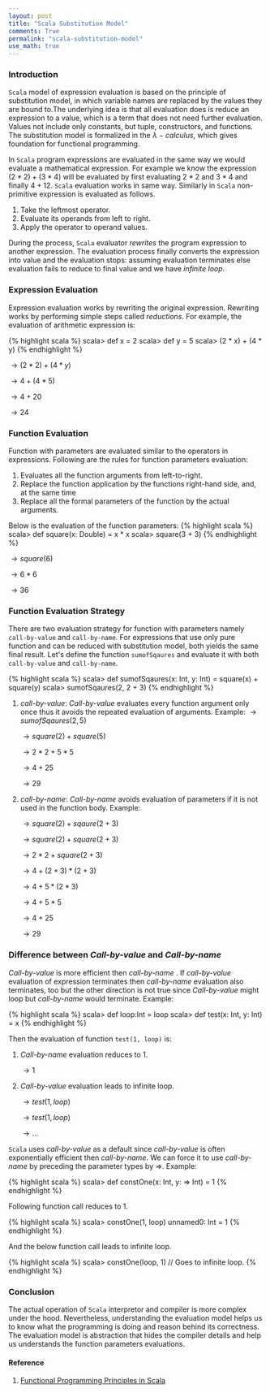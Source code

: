 ```yaml
---
layout: post
title: "Scala Substitution Model"
comments: True
permalink: "scala-substitution-model"
use_math: true
---
```


### Introduction

`Scala` model of expression evaluation is based on the principle of substitution
model, in which variable names are replaced by the values they are bound to.The underlying
idea is that all evaluation does is reduce an expression to a value, which is a term that
does not need further evaluation. Values not include only constants, but tuple, constructors, and
functions. The substitution model is formalized in the $\lambda-calculus$, which gives foundation for functional programming.

In `Scala` program expressions are evaluated in the same way we would evaluate a mathematical expression. For example we know the expression $(2 * 2) + (3 * 4)$ will be evaluated by first evaluating $2 * 2$ and $3 * 4$ and finally $4 + 12$. `Scala` evaluation works in same way. Similarly in `Scala` non-primitive expression is evaluated as follows.

1. Take the leftmost operator.
2. Evaluate its operands from left to right.
3. Apply the operator to operand values.

During the process, `Scala` evaluator *rewrites* the program expression to another expression. The evaluation process finally converts the expression into value and the evaluation stops: assuming evaluation terminates else evaluation fails to reduce to final value and we have *infinite loop*.

### Expression Evaluation
Expression evaluation works by rewriting the original expression. Rewriting works by performing simple steps called *reductions*. For example, the evaluation of arithmetic expression is:

{% highlight scala %}
  scala> def x = 2
  scala> def y = 5
  scala> (2 * x) + (4 * y)
{% endhighlight %}

$\to (2 * 2) + (4 * y)$

$\to 4 + (4 * 5)$

$\to 4 + 20$

$\to 24$

### Function Evaluation
Function with parameters are evaluated similar to the operators in expressions. Following are the rules for function parameters evaluation:
1. Evaluates all the function arguments from left-to-right.
2. Replace the function application by the functions right-hand side, and, at the same time
3. Replace all the formal parameters of the function by the actual arguments.

Below is the evaluation of the function parameters:
{% highlight scala %}
  scala> def square(x: Double) = x * x
  scala> square(3 + 3)
{% endhighlight %}

$\to square(6)$

$\to 6 * 6$

$\to 36$

### Function Evaluation Strategy
There are two evaluation strategy for function with parameters namely `call-by-value` and `call-by-name`. For expressions that use only pure function and can be reduced with substitution model, both yields the same final result. Let's define the function `sumofSqaures` and evaluate it with both `call-by-value` and `call-by-name`.

{% highlight scala %}
  scala> def sumofSqaures(x: Int, y: Int) = square(x) + square(y)
  scala> sumofSqaures(2, 2 + 3)
{% endhighlight %}

1. *call-by-value*: *Call-by-value* evaluates every function argument only once thus it avoids the repeated evaluation of arguments. Example:
$\to sumofSqaures(2, 5)$

    $\to square(2) + square(5)$

    $\to 2*2 + 5 * 5$

    $\to 4 + 25$

    $\to 29$
2. *call-by-name*: *Call-by-name* avoids evaluation of parameters if it is not used in the function body. Example:

    $\to square(2) + sqaure(2 + 3)$

    $\to square(2) + square( 2 + 3)$

    $\to 2 * 2 + square(2 + 3)$

    $\to 4 + (2 + 3) * (2 + 3)$

    $\to 4 + 5 * (2 * 3)$

    $\to 4 + 5 * 5$

    $\to 4 + 25$

    $\to 29$

### Difference between *Call-by-value* and  *Call-by-name*
  *Call-by-value* is more efficient then *call-by-name* . If *call-by-value* evaluation of expression terminates then *call-by-name* evaluation also terminates, too but the other direction is not true since *Call-by-value*  might loop but *call-by-name* would terminate. Example:

  {% highlight scala %}
    scala> def loop:Int = loop
    scala> def test(x: Int, y: Int) = x {% endhighlight %}

  Then the evaluation of function `test(1, loop)` is:


  1. *Call-by-name* evaluation reduces to $1$.

     $\to 1$

  2. *Call-by-value* evaluation leads to infinite loop.

     $\to test(1, loop)$

     $\to test(1, loop)$

     $\to ...$

 `Scala` uses *call-by-value* as a default since *call-by-value* is often exponentially efficient then *call-by-name*. We can force it to use *call-by-name* by preceding the parameter types by $\Rightarrow$. Example:

 {% highlight scala %}
  scala> def constOne(x: Int, y: => Int) = 1 {% endhighlight %}

Following function call reduces to 1.

{% highlight scala %}
  scala> constOne(1, loop)
  unnamed0: Int = 1
{% endhighlight %}

And the below function call leads to infinite loop.

{% highlight scala %}
  scala> constOne(loop, 1) // Goes to infinite loop.
{% endhighlight %}

### Conclusion
The actual operation of `Scala` interpretor and compiler is more complex under the hood. Nevertheless, understanding the evaluation model helps us to know what the programming is doing and reason behind its correctness. The evaluation model is abstraction that hides the compiler details and help us understands the function parameters evaluations.

#### Reference
1. [Functional Programming Principles in Scala](https://www.coursera.org/learn/progfun1/home/welcome)
